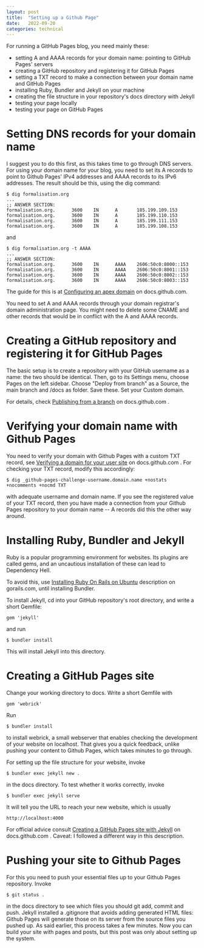 ```yaml
---
layout: post
title:  "Setting up a Github Page"
date:   2022-09-20 
categories: technical 
---
```


For running a GitHub Pages blog, you need mainly these:

- setting A and AAAA records for your domain name: pointing to GitHub Pages' servers
- creating a GitHub repository and registering it for GitHub Pages
- setting a TXT record to make a connection between your domain name and GitHub Pages
- installing Ruby, Bundler and Jekyll on your machine
- creating the file structure in your repository's docs directory with Jekyll
- testing your page locally
- testing your page on GitHub Pages

# Setting DNS records for your domain name

I suggest you to do this first, as this takes time to go through DNS servers.
For using your domain name for your blog, you need to set its A records to point to Github Pages' IPv4 addresses and AAAA records to its IPv6 addresses. The result should be this, using the dig command:

```
$ dig formalisation.org
...
;; ANSWER SECTION:
formalisation.org.      3600    IN      A       185.199.109.153
formalisation.org.      3600    IN      A       185.199.110.153
formalisation.org.      3600    IN      A       185.199.111.153
formalisation.org.      3600    IN      A       185.199.108.153
```
and
```
$ dig formalisation.org -t AAAA
...
;; ANSWER SECTION:
formalisation.org.      3600    IN      AAAA    2606:50c0:8000::153
formalisation.org.      3600    IN      AAAA    2606:50c0:8001::153
formalisation.org.      3600    IN      AAAA    2606:50c0:8002::153
formalisation.org.      3600    IN      AAAA    2606:50c0:8003::153
```
The guide for this is at [Configuring an apex domain](https://docs.github.com/en/pages/configuring-a-custom-domain-for-your-github-pages-site/managing-a-custom-domain-for-your-github-pages-site#configuring-an-apex-domain) on docs.github.com.


You need to set A and AAAA records through your domain registrar's domain administration page. You might need to delete some CNAME and other records that would be in conflict with the A and AAAA records.

# Creating a GitHub repository and registering it for GitHub Pages

The basic setup is to create a repository with your GitHub username as a name:
the two should be identical. Then, go to its Settings menu, choose Pages on the
left sidebar. Choose "Deploy from branch" as a Source, the main branch and
/docs as folder. Save these. Set your Custom domain.

For details, check [Publishing from a branch](
https://docs.github.com/en/pages/getting-started-with-github-pages/configuring-a-publishing-source-for-your-github-pages-site#publishing-from-a-branch) on docs.github.com .

# Verifying your domain name with Github Pages

You need to verify your domain with Github Pages with a custom TXT record, see [Verifying a domain for your user site](https://docs.github.com/en/pages/configuring-a-custom-domain-for-your-github-pages-site/verifying-your-custom-domain-for-github-pages#verifying-a-domain-for-your-user-site) on docs.github.com .  For checking your TXT record, modify this accordingly:

```
$ dig _github-pages-challenge-username.domain.name +nostats +nocomments +nocmd TXT
```
with adequate username and domain name. If you see the registered value of your TXT record, then you have made a connection from your Github Pages repository to your domain name -- A records did this the other way around.

# Installing Ruby, Bundler and Jekyll

Ruby is a popular programming environment for websites. Its plugins are called gems, and an uncautious installation of these can lead to Dependency Hell.

To avoid this, use [Installing Ruby On Rails on Ubuntu](https://gorails.com/setup/ubuntu/22.04) description on gorails.com, until installing Bundler.

To install Jekyll, cd into your GitHub repository's root directory, and write a short Gemfile:
```
gem 'jekyll'
```
and run
```
$ bundler install
```
This will install Jekyll into this directory.
# Creating a GitHub Pages site

Change your working directory to docs. Write a short Gemfile with
```
gem 'webrick'
```
Run
```
$ bundler install
```
to install webrick, a small webserver that enables checking the development of your website on localhost. That gives you a quick feedback, unlike pushing your content to Github Pages, which takes minutes to go through.

For setting up the file structure for your website, invoke
```
$ bundler exec jekyll new .
```
in the docs directory. To test whether it works correctly, invoke
```
$ bundler exec jekyll serve
```
It will tell you the URL to reach your new website, which is usually
```
http://localhost:4000
```

For official advice consult [Creating a GitHub Pages site with Jekyll](https://docs.github.com/en/pages/setting-up-a-github-pages-site-with-jekyll/creating-a-github-pages-site-with-jekyll) on docs.github.com . Caveat: I followed a different way in this description.

# Pushing your site to Github Pages

For this you need to push your essential files up to your Github Pages repository. Invoke
```
$ git status .
```
in the docs directory to see which files you should git add, commit and push. Jekyll installed a .gitignore that avoids adding generated HTML files: Github Pages will generate those on its server from the source files you pushed up. As said earlier, this process takes a few minutes. Now you can build your site with pages and posts, but this post was only about setting up the system.

